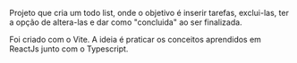 Projeto que cria um todo list, onde o objetivo é inserir tarefas, exclui-las, ter a opção de altera-las e dar como "concluida" ao ser finalizada.

Foi criado com o Vite. A ideia é praticar os conceitos aprendidos em ReactJs junto com o Typescript.